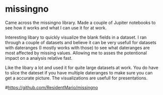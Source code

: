 # missingno
Came across the missingno library. Made a couple of Jupiter notebooks to see how it works and what I can use it for at work.

Interesting libary to quickly visualize the blank fields in a dataset. I ran through a couple of datasets and believe it can be very usefull for datasets with dateranges (I mostly works with those) to see what dateranges are most affected by missing values. Allowing me to asses the potentional impact on a analysis relative fast.

Like the libary a lot and used it for quite large datasets at work. You do have to slice the dateset if you have multiple dateranges to make sure you can get a accurate picture. The visualizations are usefull for presentations.

#https://github.com/ResidentMario/missingno

